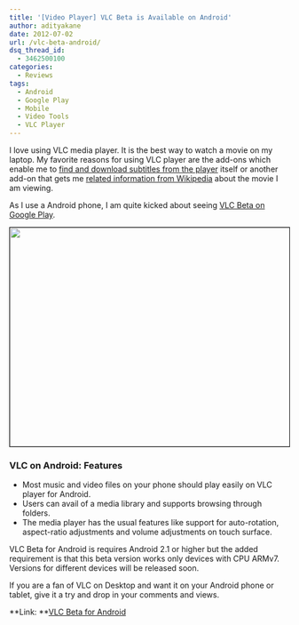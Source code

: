 ```yaml
---
title: '[Video Player] VLC Beta is Available on Android'
author: adityakane
date: 2012-07-02
url: /vlc-beta-android/
dsq_thread_id:
  - 3462500100
categories:
  - Reviews
tags:
  - Android
  - Google Play
  - Mobile
  - Video Tools
  - VLC Player
---
```

I love using VLC media player. It is the best way to watch a movie on my laptop. My favorite reasons for using VLC player are the add-ons which enable me to [find and download subtitles from the player][1] itself or another add-on that gets me [related information from Wikipedia][2] about the movie I am viewing.

As I use a Android phone, I am quite kicked about seeing <a href="https://play.google.com/store/apps/details?id=org.videolan.vlc.betav7neon" onclick="_gaq.push(['_trackEvent', 'outbound-article', 'https://play.google.com/store/apps/details?id=org.videolan.vlc.betav7neon', 'VLC Beta on Google Play']);" >VLC Beta on Google Play</a>.

[<img class="alignnone size-full wp-image-59208" style="border: 1px solid black;" title="VLC Beta for Android" src="http://cdn.devilsworkshop.org/files/2012/07/VLC_Android.png" alt="" width="550" height="394" />][3]

### VLC on Android: Features

  * Most music and video files on your phone should play easily on VLC player for Android.
  * Users can avail of a media library and supports browsing through folders.
  * The media player has the usual features like support for auto-rotation, aspect-ratio adjustments and volume adjustments on touch surface.

VLC Beta for Android is requires Android 2.1 or higher but the added requirement is that this beta version works only devices with CPU ARMv7. Versions for different devices will be released soon.

If you are a fan of VLC on Desktop and want it on your Android phone or tablet, give it a try and drop in your comments and views.

**Link: **<a href="https://play.google.com/store/apps/details?id=org.videolan.vlc.betav7neon" onclick="_gaq.push(['_trackEvent', 'outbound-article', 'https://play.google.com/store/apps/details?id=org.videolan.vlc.betav7neon', 'VLC Beta for Android']);" >VLC Beta for Android</a>

 [1]: http://devilsworkshop.org/find-download-subtitles-watching-movie-vlc-player/ "Addon to Find and Download Subtitles from VLC Player"
 [2]: http://devilsworkshop.org/wikipedia-vlc-player/ "Get information from Wikipedia Directly on VLC Player"
 [3]: http://cdn.devilsworkshop.org/files/2012/07/VLC_Android.png
